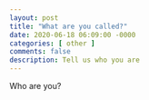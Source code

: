 ```yaml
---
layout: post
title: "What are you called?"
date: 2020-06-18 06:09:00 -0000
categories: [ other ]
comments: false
description: Tell us who you are
---
```

Who are you?
